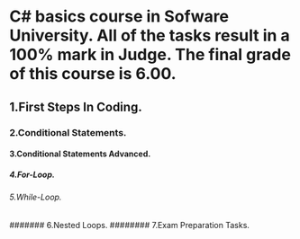 # C# basics course in Sofware University. All of the tasks result in a 100% mark in Judge. The final grade of this course is 6.00.
## 1.First Steps In Coding.
### 2.Conditional Statements.
#### 3.Conditional Statements Advanced.
##### 4.For-Loop.
###### 5.While-Loop.
####### 6.Nested Loops.
######## 7.Exam Preparation Tasks.
